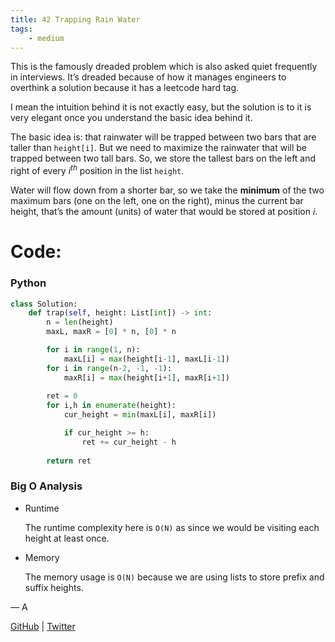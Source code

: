 ```yaml
---
title: 42 Trapping Rain Water
tags:
    - medium
---
```




This is the famously dreaded problem which is also asked quiet frequently in interviews. It’s dreaded because of how it manages engineers to overthink a solution because it has a leetcode hard tag. 

I mean the intuition behind it is not exactly easy, but the solution is to it is very elegant once you understand the basic idea behind it.

The basic idea is: that rainwater will be trapped between two bars that are taller than `height[i]`. But we need to maximize the rainwater that will be trapped between two tall bars. So, we store the tallest bars on the left and right of every $i^{th}$ position in the list `height`.

Water will flow down from a shorter bar, so we take the **minimum** of the two maximum bars (one on the left, one on the right), minus the current bar height, that’s the amount (units) of water that would be stored at position $i$.

# Code:

### Python

```python
class Solution:
    def trap(self, height: List[int]) -> int:
        n = len(height)
        maxL, maxR = [0] * n, [0] * n

        for i in range(1, n):
            maxL[i] = max(height[i-1], maxL[i-1])
        for i in range(n-2, -1, -1):
            maxR[i] = max(height[i+1], maxR[i+1])
        
        ret = 0
        for i,h in enumerate(height):
            cur_height = min(maxL[i], maxR[i])

            if cur_height >= h:
                ret += cur_height - h
        
        return ret
```

### Big O Analysis

- Runtime
    
    The runtime complexity here is `O(N)` as since we would be visiting each height at least once.
    
- Memory
    
    The memory usage is `O(N)`  because we are using lists to store prefix and suffix heights.
    

— A

[GitHub](https://github.com/AtharvaKamble) | [Twitter](https://twitter.com/AtharvaKamble07)